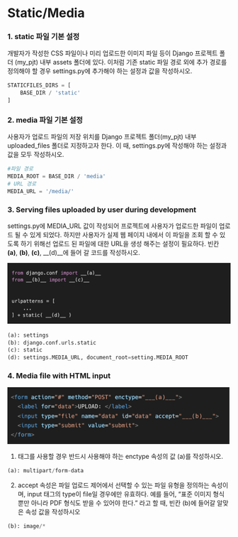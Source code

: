 # Static/Media

### 1. static 파일 기본 설정

개발자가 작성한 CSS 파일이나 미리 업로드한 이미지 파일 등이 Django 프로젝트 폴더 (my_pjt) 내부 assets 폴더에 있다. 이처럼 기존 static 파일 경로 외에 추가 경로를 정의해야 할 경우 settings.py에 추가해야 하는 설정과 값을 작성하시오.

```python
STATICFILES_DIRS = [
    BASE_DIR / 'static'
] 
```



### 2. media 파일 기본 설정

사용자가 업로드 파일의 저장 위치를 Django 프로젝트 폴더(my_pjt) 내부 uploaded_files 폴더로 지정하고자 한다. 이 때, settings.py에 작성해야 하는 설정과 값을 모두 작성하시오.

```python
#파일 경로
MEDIA_ROOT = BASE_DIR / 'media' 
# URL 경로
MEDIA_URL = '/media/'
```



### 3. Serving files uploaded by user during development

settings.py에 MEDIA_URL 값이 작성되어 프로젝트에 사용자가 업로드한 파일이 업로드 될 수 있게 되었다. 하지만 사용자가 실제 웹 페이지 내에서 이 파일을 조회 할 수 있도록 하기 위해선 업로드 된 파일에 대한 URL을 생성 해주는 설정이 필요하다. 빈칸 __(a)__, __(b)__, __(c)__, __(d)__에 들어 갈 코드를 작성하시오.

![image-20221011232227278](07_django_homework.assets/image-20221011232227278.png)

```python
(a): settings
(b): django.conf.urls.static
(c): static
(d): settings.MEDIA_URL, document_root=setting.MEDIA_ROOT
```



### 4. Media file with HTML input

![image-20221011232524004](07_django_homework.assets/image-20221011232524004.png)

1. 태그를 사용할 경우 반드시 사용해야 하는 enctype 속성의 값 (a)를 작성하시오. 

```python
(a): multipart/form-data
```



2. accept 속성은 파일 업로드 제어에서 선택할 수 있는 파일 유형을 정의하는 속성이며, input 태그의 type이 file일 경우에만 유효하다. 예를 들어, “표준 이미지 형식 뿐만 아니라 PDF 형식도 받을 수 있어야 한다.” 라고 할 때, 빈칸 (b)에 들어갈 알맞은 속성 값을 작성하시오

```python
(b): image/*
```


